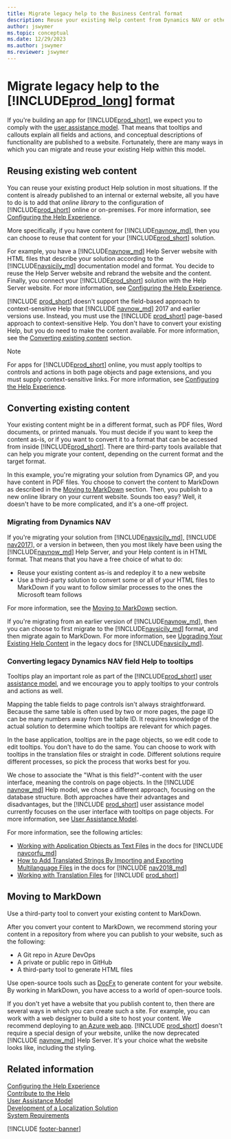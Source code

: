 ```yaml
---
title: Migrate legacy help to the Business Central format
description: Reuse your existing Help content from Dynamics NAV or other products, and make it available to your Business Central solution.
author: jswymer
ms.topic: conceptual
ms.date: 12/29/2023
ms.author: jswymer
ms.reviewer: jswymer
---
```


# Migrate legacy help to the [!INCLUDE[prod_long](../developer/includes/prod_long.md)] format

If you're building an app for [!INCLUDE[prod_short](../developer/includes/prod_short.md)], we expect you to comply with the [user assistance model](../user-assistance.md). That means that tooltips and callouts explain all fields and actions, and conceptual descriptions of functionality are published to a website. Fortunately, there are many ways in which you can migrate and reuse your existing Help within this model.  

## Reusing existing web content

You can reuse your existing product Help solution in most situations. If the content is already published to an internal or external website, all you have to do is to add that *online library* to the configuration of [!INCLUDE[prod_short](../developer/includes/prod_short.md)] online or on-premises. For more information, see [Configuring the Help Experience](../deployment/configure-help.md).  

More specifically, if you have content for [!INCLUDE[navnow_md](../developer/includes/navnow_md.md)], then you can choose to reuse that content for your [!INCLUDE[prod_short](../developer/includes/prod_short.md)] solution.  

For example, you have a [!INCLUDE[navnow_md](../developer/includes/navnow_md.md)] Help Server website with HTML files that describe your solution according to the [!INCLUDE[navsicily_md](../developer/includes/navsicily_md.md)] documentation model and format. You decide to reuse the Help Server website and rebrand the website and the content. Finally, you connect your [!INCLUDE[prod_short](../developer/includes/prod_short.md)] solution with the Help Server website. For more information, see [Configuring the Help Experience](../deployment/configure-help.md).  

[!INCLUDE [prod_short](../developer/includes/prod_short.md)] doesn't support the field-based approach to context-sensitive Help that [!INCLUDE [navnow_md](../developer/includes/navnow_md.md)] 2017 and earlier versions use. Instead, you must use the [!INCLUDE [prod_short](../developer/includes/prod_short.md)] page-based approach to context-sensitive Help. You don't have to convert your existing Help, but you do need to make the content available. For more information, see the [Converting existing content](#converting-existing-content) section.  

> [!NOTE]
> For apps for [!INCLUDE[prod_short](../developer/includes/prod_short.md)] online, you must apply tooltips to controls and actions in both page objects and page extensions, and you must supply context-sensitive links. For more information, see [Configuring the Help Experience](../deployment/configure-help.md).

## Converting existing content

Your existing content might be in a different format, such as PDF files, Word documents, or printed manuals. You must decide if you want to keep the content as-is, or if you want to convert it to a format that can be accessed from inside [!INCLUDE[prod_short](../developer/includes/prod_short.md)]. There are third-party tools available that can help you migrate your content, depending on the current format and the target format.  

In this example, you're migrating your solution from Dynamics GP, and you have content in PDF files. You choose to convert the content to MarkDown as described in the [Moving to MarkDown](#moving-to-markdown) section. Then, you publish to a new online library on your current website. Sounds too easy? Well, it doesn't have to be more complicated, and it's a one-off project.  

### Migrating from Dynamics NAV

If you're migrating your solution from [!INCLUDE[navsicily_md](../developer/includes/navsicily_md.md)], [!INCLUDE [nav2017](../developer/includes/nav2017.md)], or a version in between, then you most likely have been using the [!INCLUDE[navnow_md](../developer/includes/navnow_md.md)] Help Server, and your Help content is in HTML format. That means that you have a free choice of what to do:

* Reuse your existing content as-is and redeploy it to a new website  
* Use a third-party solution to convert some or all of your HTML files to MarkDown if you want to follow similar processes to the ones the Microsoft team follows  

For more information, see the [Moving to MarkDown](#moving-to-markdown) section.  

If you're migrating from an earlier version of [!INCLUDE[navnow_md](../developer/includes/navnow_md.md)], then you can choose to first migrate to the [!INCLUDE[navsicily_md](../developer/includes/navsicily_md.md)] format, and then migrate again to MarkDown. For more information, see [Upgrading Your Existing Help Content](/previous-versions/dynamicsnav-2013r2/dn466754(v=nav.71)) in the legacy docs for [!INCLUDE[navsicily_md](../developer/includes/navsicily_md.md)].  

### Converting legacy Dynamics NAV field Help to tooltips

Tooltips play an important role as part of the [!INCLUDE[prod_short](../developer/includes/prod_short.md)] [user assistance model](../user-assistance.md), and we encourage you to apply tooltips to your controls and actions as well.  

Mapping the table fields to page controls isn't always straightforward. Because the same table is often used by two or more pages, the page ID can be many numbers away from the table ID. It requires knowledge of the actual solution to determine which tooltips are relevant for which pages. 

In the base application, tooltips are in the page objects, so we edit code to edit tooltips. You don't have to do the same. You can choose to work with tooltips in the translation files or straight in code. Different solutions require different processes, so pick the process that works best for you.  

We chose to associate the "What is this field?"-content with the user interface, meaning the controls on page objects. In the [!INCLUDE [navnow_md](../developer/includes/navnow_md.md)] Help model, we chose a different approach, focusing on the database structure. Both approaches have their advantages and disadvantages, but the [!INCLUDE [prod_short](../developer/includes/prod_short.md)] user assistance model currently focuses on the user interface with tooltips on page objects. For more information, see [User Assistance Model](../user-assistance.md).  

For more information, see the following articles:

* [Working with Application Objects as Text Files](/previous-versions/dynamicsnav-2016/dn789521%28v%3dnav.90%29) in the docs for [!INCLUDE [navcorfu_md](../developer/includes/navcorfu_md.md)]  
* [How to Add Translated Strings By Importing and Exporting Multilanguage Files](/dynamics-nav/how-to--add-translated-strings-by-importing-and-exporting-multilanguage-files) in the docs for [!INCLUDE [nav2018_md](../developer/includes/nav2018_md.md)]  
* [Working with Translation Files](../developer/devenv-work-with-translation-files.md) for [!INCLUDE [prod_short](../developer/includes/prod_short.md)]  

## Moving to MarkDown

Use a third-party tool to convert your existing content to MarkDown.  

After you convert your content to MarkDown, we recommend storing your content in a repository from where you can publish to your website, such as the following:

* A Git repo in Azure DevOps  
* A private or public repo in GitHub  
* A third-party tool to generate HTML files 

Use open-source tools such as [DocFx](https://dotnet.github.io/docfx/) to generate content for your website. By working in MarkDown, you have access to a world of open-source tools.  

If you don't yet have a website that you publish content to, then there are several ways in which you can create such a site. For example, you can work with a web designer to build a site to host your content. We recommend deploying to [an Azure web app](/azure/app-service/overview). [!INCLUDE [prod_short](../developer/includes/prod_short.md)] doesn't require a special design of your website, unlike the now deprecated [!INCLUDE [navnow_md](../developer/includes/navnow_md.md)] Help Server. It's your choice what the website looks like, including the styling.  

## Related information

[Configuring the Help Experience](../deployment/configure-help.md)  
[Contribute to the Help](../help/contributor-guide.md)  
[User Assistance Model](../user-assistance.md)  
[Development of a Localization Solution](../developer/readiness/readiness-develop-localization.md)  
[System Requirements](../deployment/system-requirement-business-central.md)  

[!INCLUDE [footer-banner](../includes/footer-banner.md)]
